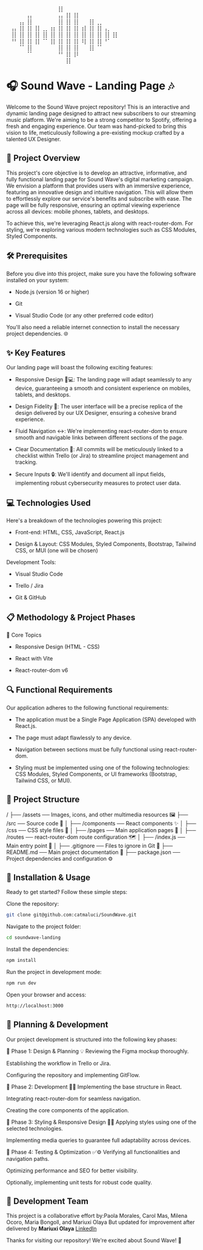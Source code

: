 ⠀⠀⠀⠀⠀⠀⠀⠀⠀⠀⠀⠀⠀⢸⡇⠀⠀⠀⠀⠀⠀⠀⠀⠀⠀⠀⠀⠀
⠀⠀⠀⠀⠀⢠⡄⠀⠀⠀⠀⠀⠀⢠⡄⢸⡇⢸⡇⠀⠀⠀⠀⠀⠀⠀⠀⠀⠀⠀
⠀⠀⠀⢠⡄⢸⡇⠀⠀⠀⠀⠀⠀⢸⡇⢸⡇⢸⡇⠀⠀⢸⡇⢀⡀⠀⠀⠀⠀⠀
⠀⢠⡄⢸⡇⢸⡇⢸⡇⢀⡀⢰⡆⢸⡇⢸⡇⢸⡇⢰⡇⢸⡇⢸⡇⢠⡀⠀⠀⠀
⠀⢸⡇⢸⡇⢸⡇⢸⡇⢸⡇⢸⡇⢸⡇⢸⡇⢸⡇⢸⡇⢸⡇⢸⡇⢸⡇⢸⡇⠀
⠀⠘⠃⢸⡇⢸⡇⢸⡇⠈⠁⢸⡇⢸⡇⢸⡇⢸⡇⠸⡇⢸⡇⢸⡇⠘⠁⠀⠀⠀
⠀⠀⠀⠈⠁⢸⡇⠀⠀⠀⠀⠀⠀⢸⡇⢸⡇⢸⡇⠀⠀⢸⡇⠈⠁⠀⠀⠀⠀⠀
⠀⠀⠀⠀⠀⠈⠁⠀⠀⠀⠀⠀⠀⠘⠃⢸⡇⢸⠇⠀⠀⠀⠀⠀⠀⠀⠀⠀⠀⠀
⠀⠀⠀⠀⠀⠀⠀⠀⠀⠀⠀⠀⠀⠀⠀⢸⡇⠀⠀⠀⠀⠀⠀⠀⠀⠀


# **🎧 Sound Wave - Landing Page 🎶**
Welcome to the Sound Wave project repository! This is an interactive and dynamic landing page designed to attract new subscribers to our streaming music platform. We're aiming to be a strong competitor to Spotify, offering a fresh and engaging experience. Our team was hand-picked to bring this vision to life, meticulously following a pre-existing mockup crafted by a talented UX Designer.

## **📌 Project Overview**
This project's core objective is to develop an attractive, informative, and fully functional landing page for Sound Wave's digital marketing campaign. We envision a platform that provides users with an immersive experience, featuring an innovative design and intuitive navigation. This will allow them to effortlessly explore our service's benefits and subscribe with ease. The page will be fully responsive, ensuring an optimal viewing experience across all devices: mobile phones, tablets, and desktops.

To achieve this, we're leveraging React.js along with react-router-dom. For styling, we're exploring various modern technologies such as CSS Modules, Styled Components.

## **🛠️ Prerequisites**
Before you dive into this project, make sure you have the following software installed on your system:

* Node.js (version 16 or higher)  

* Git  

* Visual Studio Code (or any other preferred code editor)  

You'll also need a reliable internet connection to install the necessary project dependencies. 🌐

## **✨ Key Features**
Our landing page will boast the following exciting features:

* Responsive Design 📱💻: The landing page will adapt seamlessly to any device, guaranteeing a smooth and consistent experience on mobiles, tablets, and desktops.

* Design Fidelity 🎨: The user interface will be a precise replica of the design delivered by our UX Designer, ensuring a cohesive brand experience.

* Fluid Navigation ↔️: We're implementing react-router-dom to ensure smooth and navigable links between different sections of the page.

* Clear Documentation 📝: All commits will be meticulously linked to a checklist within Trello (or Jira) to streamline project management and tracking.

* Secure Inputs 🔒: We'll identify and document all input fields, implementing robust cybersecurity measures to protect user data.

## **💻 Technologies Used**
Here's a breakdown of the technologies powering this project:

* Front-end: HTML, CSS, JavaScript, React.js

* Design & Layout: CSS Modules, Styled Components, Bootstrap, Tailwind CSS, or MUI (one will be chosen)

Development Tools:

* Visual Studio Code

* Trello / Jira

* Git & GitHub

## **📋 Methodology & Project Phases**
📌 Core Topics
* Responsive Design (HTML - CSS)

* React with Vite

* React-router-dom v6

## **🔍 Functional Requirements**
Our application adheres to the following functional requirements:

* The application must be a Single Page Application (SPA) developed with React.js.

* The page must adapt flawlessly to any device.

* Navigation between sections must be fully functional using react-router-dom.

* Styling must be implemented using one of the following technologies: CSS Modules, Styled Components, or UI frameworks (Bootstrap, Tailwind CSS, or MUI).

## **📂 Project Structure**
/
├── /assets ── Images, icons, and other multimedia resources 🖼️
├── /src ── Source code 🚀
│   ├── /components ── React components ✨
│   ├── /css ── CSS style files 💅
│   ├── /pages ── Main application pages 📄
│   ├── /routes ── react-router-dom route configuration 🗺️
│   ├── /index.js ── Main entry point 🚪
│
├── .gitignore ── Files to ignore in Git 🚫
├── README.md ── Main project documentation 📖
├── package.json ── Project dependencies and configuration ⚙️

## 🚀 Installation & Usage
Ready to get started? Follow these simple steps:

Clone the repository:
 
 ```bash
git clone git@github.com:catmaluci/SoundWave.git
  ```
 
Navigate to the project folder:
 ```bash
cd soundwave-landing
 ```
Install the dependencies:

 ```bash
npm install
```
Run the project in development mode:

 ```bash
npm run dev
```
Open your browser and access:
 ```bash
http://localhost:3000
```
## 📅 Planning & Development
Our project development is structured into the following key phases:

🔹 Phase 1: Design & Planning 💡
Reviewing the Figma mockup thoroughly.

Establishing the workflow in Trello or Jira.

Configuring the repository and implementing GitFlow.

🔹 Phase 2: Development 👨‍💻
Implementing the base structure in React.

Integrating react-router-dom for seamless navigation.

Creating the core components of the application.

🔹 Phase 3: Styling & Responsive Design 💅📲
Applying styles using one of the selected technologies.

Implementing media queries to guarantee full adaptability across devices.

🔹 Phase 4: Testing & Optimization ✅⚙️
Verifying all functionalities and navigation paths.

Optimizing performance and SEO for better visibility.

Optionally, implementing unit tests for robust code quality.

## **👥 Development Team**
This project is a collaborative effort by:Paola Morales, Carol Mas, Milena Ocoro, Maria Bongoll, and Mariuxi Olaya
But updated for improvement after delivered by **Mariuxi Olaya** 
<a href="https://www.linkedin.com/in/molaya">LinkedIn</a> 


Thanks for visiting our repository! We're excited about Sound Wave! 🚀
